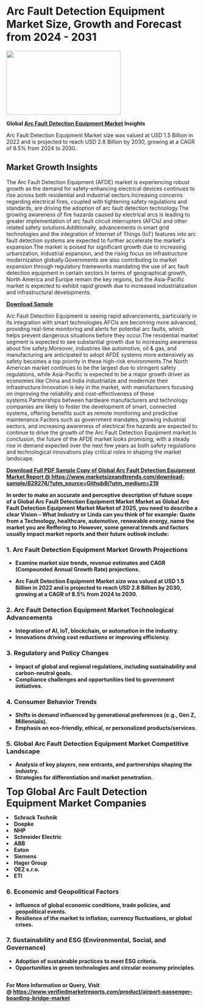 <H1>Arc Fault Detection Equipment Market Size, Growth and Forecast from 2024 - 2031</H1><img class="aligncenter size-medium wp-image-584254" src="https://thirdeyenews.in/wp-content/uploads/2024/09/Global-Market-Research-300x168.jpeg" alt="" width="300" height="168" /><p><strong>Global&nbsp;<a href="https://www.marketsizeandtrends.com/download-sample/829274/?utm_source=Github8j?utm_medium=219">Arc Fault Detection Equipment Market</a> Insights</strong></p><p>Arc Fault Detection Equipment Market size was valued at USD 1.5 Billion in 2022 and is projected to reach USD 2.8 Billion by 2030, growing at a CAGR of 8.5% from 2024 to 2030.</p><p><h2>Market Growth Insights</h2> <p>The Arc Fault Detection Equipment (AFDE) market is experiencing robust growth as the demand for safety-enhancing electrical devices continues to rise across both residential and industrial sectors.Increasing concerns regarding electrical fires, coupled with tightening safety regulations and standards, are driving the adoption of arc fault detection technology.The growing awareness of fire hazards caused by electrical arcs is leading to greater implementation of arc fault circuit interrupters (AFCIs) and other related safety solutions.Additionally, advancements in smart grid technologies and the integration of Internet of Things (IoT) features into arc fault detection systems are expected to further accelerate the market's expansion.The market is poised for significant growth due to increasing urbanization, industrial expansion, and the rising focus on infrastructure modernization globally.Governments are also contributing to market expansion through regulatory frameworks mandating the use of arc fault detection equipment in certain sectors.In terms of geographical growth, North America and Europe remain the key regions, but the Asia-Pacific market is expected to exhibit rapid growth due to increased industrialization and infrastructural developments.</p> <p><strong><a href="#">Download Sample</a></strong></p> <p>Arc Fault Detection Equipment is seeing rapid advancements, particularly in its integration with smart technologies.AFCIs are becoming more advanced, providing real-time monitoring and alerts for potential arc faults, which helps prevent dangerous situations before they occur.The residential market segment is expected to see substantial growth due to increasing awareness about fire safety.Moreover, industries like automotive, oil & gas, and manufacturing are anticipated to adopt AFDE systems more extensively as safety becomes a top priority in these high-risk environments.The North American market continues to be the largest due to stringent safety regulations, while Asia-Pacific is expected to be a major growth driver as economies like China and India industrialize and modernize their infrastructure.Innovation is key in the market, with manufacturers focusing on improving the reliability and cost-effectiveness of these systems.Partnerships between hardware manufacturers and technology companies are likely to foster the development of smart, connected systems, offering benefits such as remote monitoring and predictive maintenance.Factors such as government mandates, growing industrial sectors, and increasing awareness of electrical fire hazards are expected to continue to drive the growth of the Arc Fault Detection Equipment market.In conclusion, the future of the AFDE market looks promising, with a steady rise in demand expected over the next few years as both safety regulations and technological innovations play critical roles in shaping the market landscape.</p> <p><strong><a href="#"></p><p><span class=""><strong>Download Full PDF Sample Copy of Global Arc Fault Detection Equipment Market Report</strong> @ <a href="https://www.marketsizeandtrends.com/download-sample/829274/?utm_source=Github8j?utm_medium=219" target="_blank">https://www.marketsizeandtrends.com/download-sample/829274/?utm_source=Github8j?utm_medium=219</a></span></p><p>In order to make an accurate and perceptive description of future scope of a Global&nbsp;Arc Fault Detection Equipment Market Market as Global&nbsp;Arc Fault Detection Equipment Market Market of 2025, you need to describe a clear Vision &ndash; What Industry or Linda can you think of for example: Quote from a Technology, healthcare, automotive, renewable energy, name the market you are Reffering to.However, some general trends and factors usually impact market reports and their future outlook include:</p><h3>1.&nbsp;<strong>Arc Fault Detection Equipment Market Growth Projections</strong></h3><ul><li>Examine market size trends, revenue estimates and CAGR (Compounded Annual Growth Rate) projections.</li><li><p>Arc Fault Detection Equipment Market size was valued at USD 1.5 Billion in 2022 and is projected to reach USD 2.8 Billion by 2030, growing at a CAGR of 8.5% from 2024 to 2030.</p></li></ul><h3>2.&nbsp;<strong>Arc Fault Detection Equipment Market Technological Advancements</strong></h3><ul><li>Integration of AI, IoT, blockchain, or automation in the industry.</li><li>Innovations driving cost reductions or improving efficiency.</li></ul><h3>3.&nbsp;<strong>Regulatory and Policy Changes</strong></h3><ul><li>Impact of global and regional regulations, including sustainability and carbon-neutral goals.</li><li>Compliance challenges and opportunities tied to government initiatives.</li></ul><h3>4.&nbsp;<strong>Consumer Behavior Trends</strong></h3><ul><li>Shifts in demand influenced by generational preferences (e.g., Gen Z, Millennials).</li><li>Emphasis on eco-friendly, ethical, or personalized products/services.</li></ul><h3>5.&nbsp;<strong>Global Arc Fault Detection Equipment Market Competitive Landscape</strong></h3><ul><li>Analysis of key players, new entrants, and partnerships shaping the industry.</li><li>Strategies for differentiation and market penetration.</li></ul><p data-pm-slice="1 1 []"><span style="color: inherit; font-family: inherit; font-size: 25px;">Top Global Arc Fault Detection Equipment Market Companies</span></p><div class="" data-test-id=""><p><li>Schrack Technik</li><li> Doepke</li><li> NHP</li><li> Schneider Electric</li><li> ABB</li><li> Eaton</li><li> Siemens</li><li> Hager Group</li><li> OEZ s.r.o.</li><li> ETI</li></p></div><h3>6.&nbsp;<strong>Economic and Geopolitical Factors</strong></h3><ul><li>Influence of global economic conditions, trade policies, and geopolitical events.</li><li>Resilience of the market to inflation, currency fluctuations, or global crises.</li></ul><h3>7.&nbsp;<strong>Sustainability and ESG (Environmental, Social, and Governance)</strong></h3><ul><li>Adoption of sustainable practices to meet ESG criteria.</li><li>Opportunities in green technologies and circular economy principles.</li></ul><h2><strong style="font-size: 14px;">For More Information or Query, Visit @&nbsp;</strong><a style="background-color: #ffffff; font-size: 14px;" href="https://www.marketsizeandtrends.com/report/arc-fault-detection-equipment-market/" target="_blank">https://www.verifiedmarketreports.com/product/airport-passenger-boarding-bridge-market</a></h2>